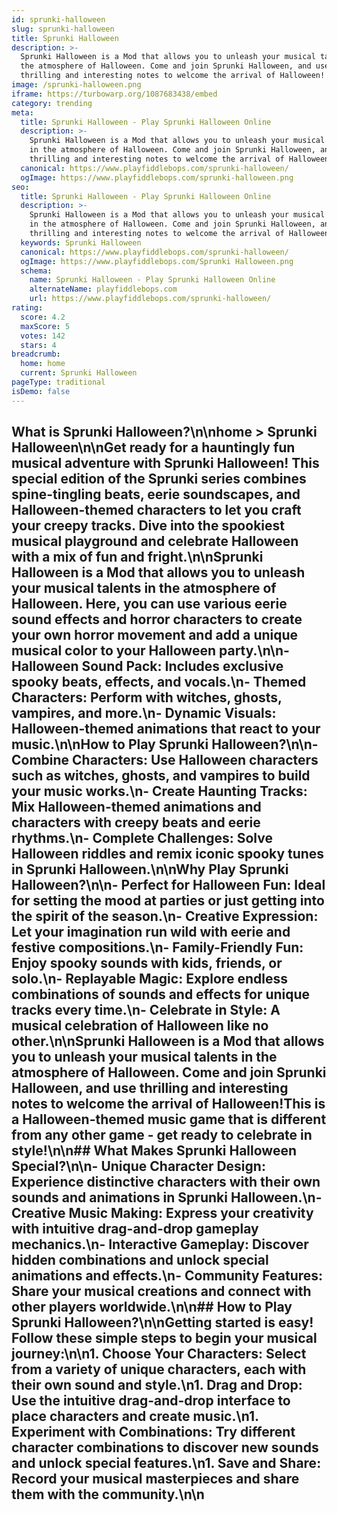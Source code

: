 ```yaml
---
id: sprunki-halloween
slug: sprunki-halloween
title: Sprunki Halloween
description: >-
  Sprunki Halloween is a Mod that allows you to unleash your musical talents in
  the atmosphere of Halloween. Come and join Sprunki Halloween, and use
  thrilling and interesting notes to welcome the arrival of Halloween!
image: /sprunki-halloween.png
iframe: https://turbowarp.org/1087683438/embed
category: trending
meta:
  title: Sprunki Halloween - Play Sprunki Halloween Online
  description: >-
    Sprunki Halloween is a Mod that allows you to unleash your musical talents
    in the atmosphere of Halloween. Come and join Sprunki Halloween, and use
    thrilling and interesting notes to welcome the arrival of Halloween!
  canonical: https://www.playfiddlebops.com/sprunki-halloween/
  ogImage: https://www.playfiddlebops.com/sprunki-halloween.png
seo:
  title: Sprunki Halloween - Play Sprunki Halloween Online
  description: >-
    Sprunki Halloween is a Mod that allows you to unleash your musical talents
    in the atmosphere of Halloween. Come and join Sprunki Halloween, and use
    thrilling and interesting notes to welcome the arrival of Halloween!
  keywords: Sprunki Halloween
  canonical: https://www.playfiddlebops.com/sprunki-halloween/
  ogImage: https://www.playfiddlebops.com/Sprunki Halloween.png
  schema:
    name: Sprunki Halloween - Play Sprunki Halloween Online
    alternateName: playfiddlebops.com
    url: https://www.playfiddlebops.com/sprunki-halloween/
rating:
  score: 4.2
  maxScore: 5
  votes: 142
  stars: 4
breadcrumb:
  home: home
  current: Sprunki Halloween
pageType: traditional
isDemo: false
---
```


## What is Sprunki Halloween?\n\nhome > Sprunki Halloween\n\nGet ready for a hauntingly fun musical adventure with Sprunki Halloween! This special edition of the Sprunki series combines spine-tingling beats, eerie soundscapes, and Halloween-themed characters to let you craft your creepy tracks. Dive into the spookiest musical playground and celebrate Halloween with a mix of fun and fright.\n\nSprunki Halloween is a Mod that allows you to unleash your musical talents in the atmosphere of Halloween. Here, you can use various eerie sound effects and horror characters to create your own horror movement and add a unique musical color to your Halloween party.\n\n- **Halloween Sound Pack**: Includes exclusive spooky beats, effects, and vocals.\n- **Themed Characters**: Perform with witches, ghosts, vampires, and more.\n- **Dynamic Visuals**: Halloween-themed animations that react to your music.\n\nHow to Play Sprunki Halloween?\n\n- **Combine Characters**: Use Halloween characters such as witches, ghosts, and vampires to build your music works.\n- **Create Haunting Tracks**: Mix Halloween-themed animations and characters with creepy beats and eerie rhythms.\n- **Complete Challenges**: Solve Halloween riddles and remix iconic spooky tunes in Sprunki Halloween.\n\nWhy Play Sprunki Halloween?\n\n- **Perfect for Halloween Fun**: Ideal for setting the mood at parties or just getting into the spirit of the season.\n- **Creative Expression**: Let your imagination run wild with eerie and festive compositions.\n- **Family-Friendly Fun**: Enjoy spooky sounds with kids, friends, or solo.\n- **Replayable Magic**: Explore endless combinations of sounds and effects for unique tracks every time.\n- **Celebrate in Style**: A musical celebration of Halloween like no other.\n\nSprunki Halloween is a Mod that allows you to unleash your musical talents in the atmosphere of Halloween. Come and join Sprunki Halloween, and use thrilling and interesting notes to welcome the arrival of Halloween!This is a Halloween-themed music game that is different from any other game - get ready to celebrate in style!\n\n## What Makes Sprunki Halloween Special?\n\n- **Unique Character Design**: Experience distinctive characters with their own sounds and animations in Sprunki Halloween.\n- **Creative Music Making**: Express your creativity with intuitive drag-and-drop gameplay mechanics.\n- **Interactive Gameplay**: Discover hidden combinations and unlock special animations and effects.\n- **Community Features**: Share your musical creations and connect with other players worldwide.\n\n## How to Play Sprunki Halloween?\n\nGetting started is easy! Follow these simple steps to begin your musical journey:\n\n1. **Choose Your Characters**: Select from a variety of unique characters, each with their own sound and style.\n1. **Drag and Drop**: Use the intuitive drag-and-drop interface to place characters and create music.\n1. **Experiment with Combinations**: Try different character combinations to discover new sounds and unlock special features.\n1. **Save and Share**: Record your musical masterpieces and share them with the community.\n\n